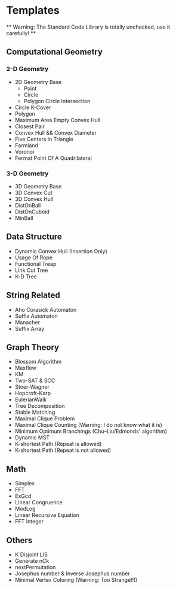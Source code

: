 Templates
=========

** Warning: The Standard Code Library is totally unchecked, use it carefully! **

## Computational Geometry
### 2-D Geometry
* 2D Geometry Base 
	* Point
	* Circle
	* Polygon Circle Intersection
* Circle K-Cover
* Polygon
* Maximum Area Empty Convex Hull
* Closest Pair
* Convex Hull && Convex Diameter
* Five Centers in Triangle
* Farmland
* Voronoi
* Fermat Point Of A Quadrilateral 

### 3-D Geometry
* 3D Geometry Base 
* 3D Convex Cut 
* 3D Convex Hull
* DistOnBall
* DistOnCuboid
* MinBall

## Data Structure
* Dynamic Convex Hull (Insertion Only)
* Usage Of Rope
* Functional Treap
* Link Cut Tree
* K-D Tree

## String Related
* Aho Corasick Automaton
* Suffix Automaton
* Manacher
* Suffix Array

## Graph Theory
* Blossom Algorithm
* Maxflow
* KM
* Two-SAT & SCC
* Stoer-Wagner
* Hopcroft-Karp
* EulerianWalk
* Tree Decomposition
* Stable Matching
* Maximal Clique Problem
* Maximal Clique Counting (Warning: I do not know what it is)
* Minimum Optimum Branchings (Chu–Liu/Edmonds' algorithm)
* Dynamic MST
* K-shortest Path (Repeat is allowed)
* K-shortest Path (Repeat is not allowed)

## Math
* Simplex
* FFT
* ExGcd
* Linear Congruence
* ModLog
* Linear Recursive Equation
* FFT Integer

## Others
* K Disjoint LIS
* Generate nCk
* nextPermutation
* Josephus number & Inverse Josephus number
* Minimal Vertex Coloring (Warning: Too Strange!!!)
